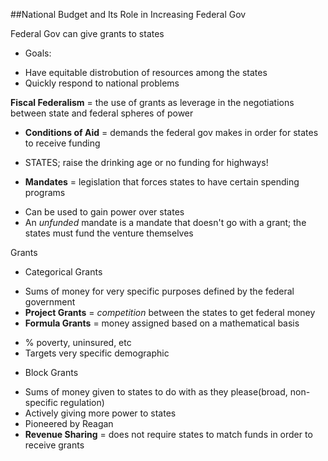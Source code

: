 ##National Budget and Its Role in Increasing Federal Gov

Federal Gov can give grants to states
 - Goals:  
  * Have equitable distrobution of resources among the states  
  * Quickly respond to national problems  

**Fiscal Federalism** = the use of grants as leverage in the negotiations between state and federal spheres of power
 - **Conditions of Aid** = demands the federal gov makes in order for states to receive funding
  * STATES; raise the drinking age or no funding for highways!
 - **Mandates** = legislation that forces states to have certain spending programs
  * Can be used to gain power over states
  * An *unfunded* mandate is a mandate that doesn't go with a grant; the states must fund the venture themselves

Grants
 - Categorical Grants
  * Sums of money for very specific purposes defined by the federal government
  * **Project Grants** = *competition* between the states to get federal money
  * **Formula Grants** = money assigned based on a mathematical basis
   + % poverty, uninsured, etc
   + Targets very specific demographic
 - Block Grants
  * Sums of money given to states to do with as they please(broad, non-specific regulation)
  * Actively giving more power to states
  * Pioneered by Reagan
  * **Revenue Sharing** = does not require states to match funds in order to receive grants
